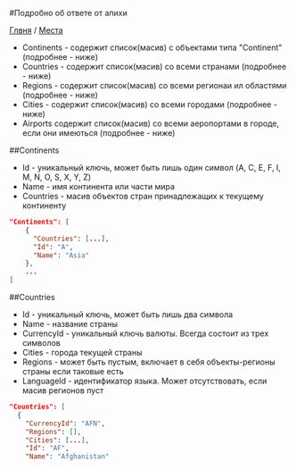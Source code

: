 #Подробно об ответе от апихи

[Глвня](https://github.com/tolyaganzin/skyscanner-RU) / [Места](https://github.com/tolyaganzin/skyscanner-RU/blob/master/places/places.md)

* Continents	- содержит список(масив) с объектами типа "Continent" (подробнее - ниже)
* Countries	- содержит список(масив) со всеми странами (подробнее - ниже)
* Regions	- содержит список(масив) со всеми регионаи ил областями (подробнее - ниже)
* Cities - содержит список(масив) со всеми городами (подробнее - ниже)
* Airports содержит список(масив) со всеми аеропортами в городе, если они имеються (подробнее - ниже)


##Continents

* Id - уникальный ключь, может быть лишь один символ (A, C, E, F, I, M, N, O, S, X, Y, Z)
* Name - имя континента или части мира
* Countries - масив объектов стран принадлежащих к текущему континенту

```json
"Continents": [
    {
      "Countries": [...],
      "Id": "A",
      "Name": "Asia"
    },
    ...
]
```


##Countries

* Id - уникальный ключь, может быть лишь два символа
* Name - название страны
* CurrencyId - уникальный ключь валюты. Всегда состоит из трех символов
* Cities - города текущей страны
* Regions - может быть пустым, включает в себя объекты-регионы страны если таковые есть
* LanguageId - идентификатор языка. Может отсутствовать, если масив регионов пуст

```json
"Countries": [
  {
    "CurrencyId": "AFN",
    "Regions": [],
    "Cities": [...],
    "Id": "AF",
    "Name": "Afghanistan"    
```
